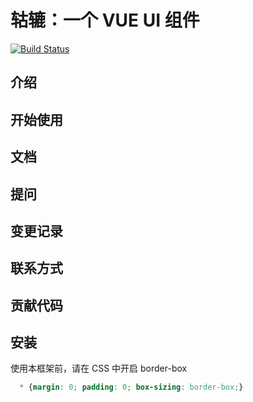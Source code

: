 # 轱辘：一个 VUE UI 组件

[![Build Status](https://travis-ci.org/hungeraibin/GULU.svg?branch=master)](https://travis-ci.org/hungeraibin/GULU)

## 介绍

## 开始使用

## 文档

## 提问

## 变更记录

## 联系方式

## 贡献代码

## 安装

使用本框架前，请在 CSS 中开启 border-box

```css
  * {margin: 0; padding: 0; box-sizing: border-box;}
```